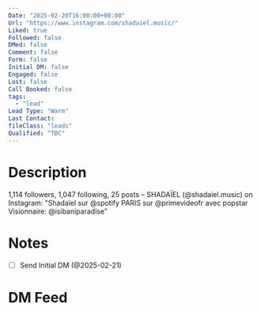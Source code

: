 ```yaml
---
Date: "2025-02-20T16:00:00+00:00"
Url: "https://www.instagram.com/shadaiel.music/"
Liked: true
Followed: false
DMed: false
Comment: false
Form: false
Initial DM: false
Engaged: false
Lost: false
Call Booked: false
tags:
  - "lead"
Lead Type: "Warm"
Last Contact:
fileClass: "leads"
Qualified: "TBC"
---
```

# Description
1,114 followers, 1,047 following, 25 posts – SHADAÏEL (@shadaiel.music) on Instagram: "Shadaïel sur @spotify
PARIS
sur @primevideofr avec popstar                            Visionnaire: @isibaniparadise"
# Notes
- [ ] Send Initial DM (@2025-02-21)
# DM Feed